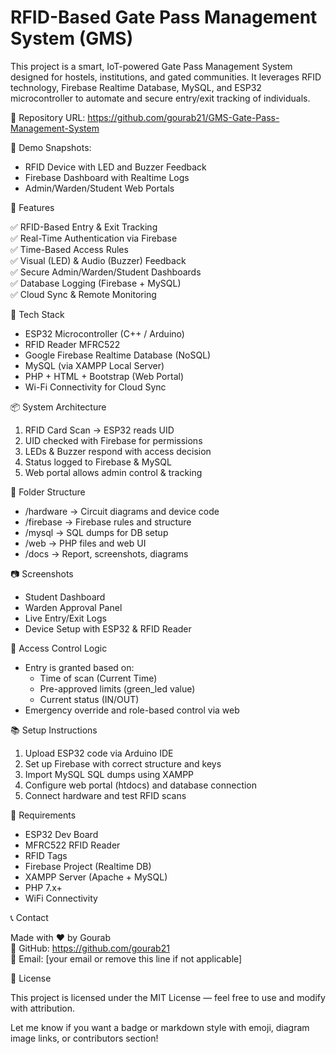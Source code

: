 
# RFID-Based Gate Pass Management System (GMS)

This project is a smart, IoT-powered Gate Pass Management System designed for hostels, institutions, and gated communities. It leverages RFID technology, Firebase Realtime Database, MySQL, and ESP32 microcontroller to automate and secure entry/exit tracking of individuals.





🔗 Repository URL: https://github.com/gourab21/GMS-Gate-Pass-Management-System

📸 Demo Snapshots:
- RFID Device with LED and Buzzer Feedback
- Firebase Dashboard with Realtime Logs
- Admin/Warden/Student Web Portals

🚀 Features

✅ RFID-Based Entry & Exit Tracking  
✅ Real-Time Authentication via Firebase  
✅ Time-Based Access Rules  
✅ Visual (LED) & Audio (Buzzer) Feedback  
✅ Secure Admin/Warden/Student Dashboards  
✅ Database Logging (Firebase + MySQL)  
✅ Cloud Sync & Remote Monitoring  

🧠 Tech Stack

- ESP32 Microcontroller (C++ / Arduino)
- RFID Reader MFRC522
- Google Firebase Realtime Database (NoSQL)
- MySQL (via XAMPP Local Server)
- PHP + HTML + Bootstrap (Web Portal)
- Wi-Fi Connectivity for Cloud Sync

📦 System Architecture

1. RFID Card Scan → ESP32 reads UID
2. UID checked with Firebase for permissions
3. LEDs & Buzzer respond with access decision
4. Status logged to Firebase & MySQL
5. Web portal allows admin control & tracking

📁 Folder Structure

- /hardware → Circuit diagrams and device code
- /firebase → Firebase rules and structure
- /mysql → SQL dumps for DB setup
- /web → PHP files and web UI
- /docs → Report, screenshots, diagrams

📷 Screenshots

- Student Dashboard  
- Warden Approval Panel  
- Live Entry/Exit Logs  
- Device Setup with ESP32 & RFID Reader

🔐 Access Control Logic

- Entry is granted based on:
  - Time of scan (Current Time)
  - Pre-approved limits (green_led value)
  - Current status (IN/OUT)
- Emergency override and role-based control via web

📚 Setup Instructions

1. Upload ESP32 code via Arduino IDE  
2. Set up Firebase with correct structure and keys  
3. Import MySQL SQL dumps using XAMPP  
4. Configure web portal (htdocs) and database connection  
5. Connect hardware and test RFID scans

📌 Requirements

- ESP32 Dev Board  
- MFRC522 RFID Reader  
- RFID Tags  
- Firebase Project (Realtime DB)  
- XAMPP Server (Apache + MySQL)  
- PHP 7.x+  
- WiFi Connectivity  

📞 Contact

Made with ❤️ by Gourab  
🔗 GitHub: https://github.com/gourab21  
📧 Email: [your email or remove this line if not applicable]

📃 License

This project is licensed under the MIT License — feel free to use and modify with attribution.

Let me know if you want a badge or markdown style with emoji, diagram image links, or contributors section!
